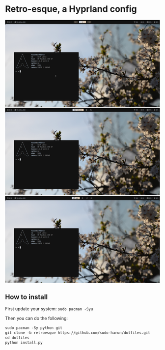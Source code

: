 # Retro-esque, a Hyprland config

<div align="center">
  <img src="./assets/hyprland1.png">
  <img src="./assets/hyprland2.png">
  <img src="./assets/hyprland3.png">
</div>

## How to install
First update your system:
`sudo pacman -Syu`

Then you can do the following:
```
sudo pacman -Sy python git
git clone -b retroesque https://github.com/sudo-harun/dotfiles.git
cd dotfiles
python install.py
```
